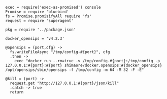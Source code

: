     exec = require('exec-as-promised') console
    Promise = require 'bluebird'
    fs = Promise.promisifyAll require 'fs'
    request = require 'superagent'

    pkg = require '../package.json'

    docker_opensips = 'v4.2.3'

    @opensips = (port,cfg) ->
      fs.writeFileAsync "/tmp/config-#{port}", cfg
      .then ->
        exec "docker run --rm=true -v /tmp/config-#{port}:/tmp/config -p 127.0.0.1:#{port}:#{port} shimaore/docker.opensips:#{docker_opensips} /opt/opensips/sbin/opensips -f /tmp/config -m 64 -M 32 -F -E"

    @kill = (port) ->
      request.get "http://127.0.0.1:#{port}/json/kill"
      .catch -> true
      return
